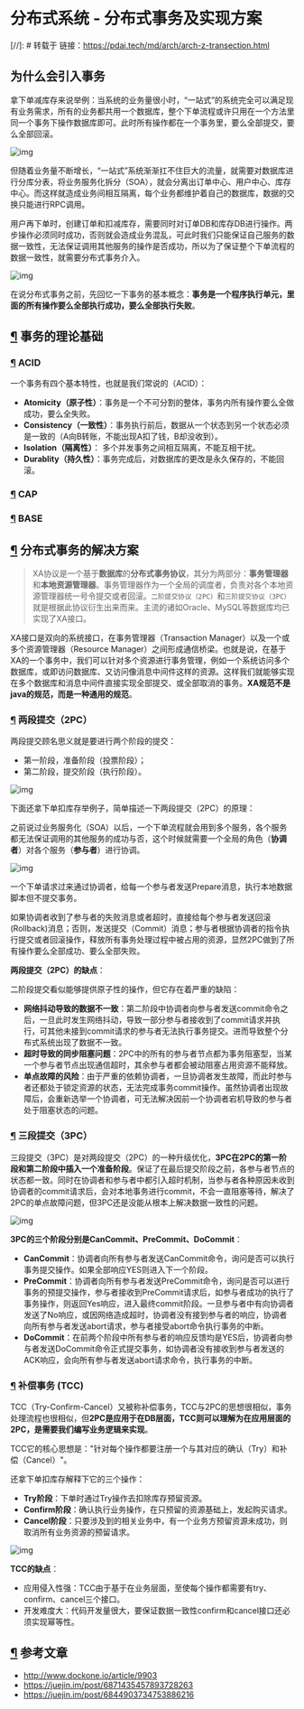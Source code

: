 # 分布式系统 - 分布式事务及实现方案

[//]: #   转载于 链接：https://pdai.tech/md/arch/arch-z-transection.html

## 为什么会引入事务

拿下单减库存来说举例：当系统的业务量很小时，“一站式”的系统完全可以满足现有业务需求，所有的业务都共用一个数据库，整个下单流程或许只用在一个方法里同一个事务下操作数据库即可。此时所有操作都在一个事务里，要么全部提交，要么全部回滚。

![img](/docs/general/imgs/arch-z-trans-1.png)

但随着业务量不断增长，“一站式”系统渐渐扛不住巨大的流量，就需要对数据库进行分库分表，将业务服务化拆分（SOA），就会分离出订单中心、用户中心、库存中心。而这样就造成业务间相互隔离，每个业务都维护着自己的数据库，数据的交换只能进行RPC调用。

用户再下单时，创建订单和扣减库存，需要同时对订单DB和库存DB进行操作。两步操作必须同时成功，否则就会造成业务混乱，可此时我们只能保证自己服务的数据一致性，无法保证调用其他服务的操作是否成功，所以为了保证整个下单流程的数据一致性，就需要分布式事务介入。

![img](/docs/general/imgs/arch-z-trans-2.png)

在说分布式事务之前，先回忆一下事务的基本概念：**事务是一个程序执行单元，里面的所有操作要么全部执行成功，要么全部执行失败**。

## [¶](#事务的理论基础) 事务的理论基础

### [¶](#acid) ACID

一个事务有四个基本特性，也就是我们常说的（ACID）：

- **Atomicity（原子性）**：事务是一个不可分割的整体，事务内所有操作要么全做成功，要么全失败。
- **Consistency（一致性）**：事务执行前后，数据从一个状态到另一个状态必须是一致的（A向B转账，不能出现A扣了钱，B却没收到）。
- **Isolation（隔离性）**： 多个并发事务之间相互隔离，不能互相干扰。
- **Durablity（持久性）**：事务完成后，对数据库的更改是永久保存的，不能回滚。

### [¶](#cap) CAP

### [¶](#base) BASE

## [¶](#分布式事务的解决方案) 分布式事务的解决方案

> XA协议是一个基于**数据库**的**分布式事务协议**，其分为两部分：**事务管理器**和**本地资源管理器**。事务管理器作为一个全局的调度者，负责对各个本地资源管理器统一号令提交或者回滚。`二阶提交协议（2PC）`和`三阶提交协议（3PC）`就是根据此协议衍生出来而来。主流的诸如Oracle、MySQL等数据库均已实现了XA接口。

XA接口是双向的系统接口，在事务管理器（Transaction Manager）以及一个或多个资源管理器（Resource Manager）之间形成通信桥梁。也就是说，在基于XA的一个事务中，我们可以针对多个资源进行事务管理，例如一个系统访问多个数据库，或即访问数据库、又访问像消息中间件这样的资源。这样我们就能够实现在多个数据库和消息中间件直接实现全部提交、或全部取消的事务。**XA规范不是java的规范，而是一种通用的规范**。

### [¶](#两段提交2pc) 两段提交（2PC）

两段提交顾名思义就是要进行两个阶段的提交：

- 第一阶段，准备阶段（投票阶段）；
- 第二阶段，提交阶段（执行阶段）。

![img](/docs/general/imgs/arch-z-trans-3.png)

下面还拿下单扣库存举例子，简单描述一下两段提交（2PC）的原理：

之前说过业务服务化（SOA）以后，一个下单流程就会用到多个服务，各个服务都无法保证调用的其他服务的成功与否，这个时候就需要一个全局的角色（**协调者**）对各个服务（**参与者**）进行协调。

![img](/docs/general/imgs/arch-z-trans-4.png)

一个下单请求过来通过协调者，给每一个参与者发送Prepare消息，执行本地数据脚本但不提交事务。

如果协调者收到了参与者的失败消息或者超时，直接给每个参与者发送回滚(Rollback)消息；否则，发送提交（Commit）消息；参与者根据协调者的指令执行提交或者回滚操作，释放所有事务处理过程中被占用的资源，显然2PC做到了所有操作要么全部成功、要么全部失败。

**两段提交（2PC）的缺点**：

二阶段提交看似能够提供原子性的操作，但它存在着严重的缺陷：

- **网络抖动导致的数据不一致**：第二阶段中协调者向参与者发送commit命令之后，一旦此时发生网络抖动，导致一部分参与者接收到了commit请求并执行，可其他未接到commit请求的参与者无法执行事务提交。进而导致整个分布式系统出现了数据不一致。
- **超时导致的同步阻塞问题**：2PC中的所有的参与者节点都为事务阻塞型，当某一个参与者节点出现通信超时，其余参与者都会被动阻塞占用资源不能释放。
- **单点故障的风险**：由于严重的依赖协调者，一旦协调者发生故障，而此时参与者还都处于锁定资源的状态，无法完成事务commit操作。虽然协调者出现故障后，会重新选举一个协调者，可无法解决因前一个协调者宕机导致的参与者处于阻塞状态的问题。

### [¶](#三段提交3pc) 三段提交（3PC）

三段提交（3PC）是对两段提交（2PC）的一种升级优化，**3PC在2PC的第一阶段和第二阶段中插入一个准备阶段**。保证了在最后提交阶段之前，各参与者节点的状态都一致。同时在协调者和参与者中都引入超时机制，当参与者各种原因未收到协调者的commit请求后，会对本地事务进行commit，不会一直阻塞等待，解决了2PC的单点故障问题，但3PC还是没能从根本上解决数据一致性的问题。

![img](/docs/general/imgs/arch-z-trans-5.png)

**3PC的三个阶段分别是CanCommit、PreCommit、DoCommit**：

- **CanCommit**：协调者向所有参与者发送CanCommit命令，询问是否可以执行事务提交操作。如果全部响应YES则进入下一个阶段。
- **PreCommit**：协调者向所有参与者发送PreCommit命令，询问是否可以进行事务的预提交操作，参与者接收到PreCommit请求后，如参与者成功的执行了事务操作，则返回Yes响应，进入最终commit阶段。一旦参与者中有向协调者发送了No响应，或因网络造成超时，协调者没有接到参与者的响应，协调者向所有参与者发送abort请求，参与者接受abort命令执行事务的中断。
- **DoCommit**：在前两个阶段中所有参与者的响应反馈均是YES后，协调者向参与者发送DoCommit命令正式提交事务，如协调者没有接收到参与者发送的ACK响应，会向所有参与者发送abort请求命令，执行事务的中断。

### [¶](#补偿事务-tcc) 补偿事务 (TCC)

TCC（Try-Confirm-Cancel）又被称补偿事务，TCC与2PC的思想很相似，事务处理流程也很相似，但**2PC是应用于在DB层面，TCC则可以理解为在应用层面的2PC，是需要我们编写业务逻辑来实现**。

TCC它的核心思想是："针对每个操作都要注册一个与其对应的确认（Try）和补偿（Cancel）"。

还拿下单扣库存解释下它的三个操作：

- **Try阶段**：下单时通过Try操作去扣除库存预留资源。
- **Confirm阶段**：确认执行业务操作，在只预留的资源基础上，发起购买请求。
- **Cancel阶段**：只要涉及到的相关业务中，有一个业务方预留资源未成功，则取消所有业务资源的预留请求。

![img](/docs/general/imgs/arch-z-trans-6.png)

**TCC的缺点**：

- 应用侵入性强：TCC由于基于在业务层面，至使每个操作都需要有try、confirm、cancel三个接口。
- 开发难度大：代码开发量很大，要保证数据一致性confirm和cancel接口还必须实现幂等性。

## [¶](#参考文章) 参考文章

- http://www.dockone.io/article/9903
- https://juejin.im/post/6871435457893728263
- https://juejin.im/post/6844903734753886216